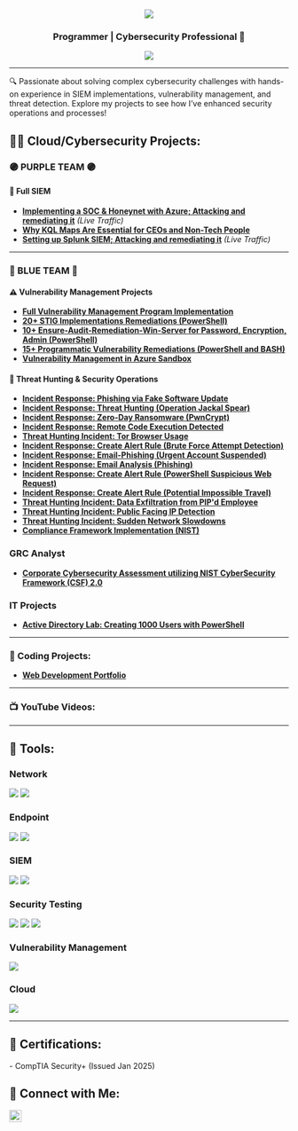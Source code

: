 <h1 align="center">
    <img src="https://readme-typing-svg.herokuapp.com/?font=Righteous&size=35&color=FFA500&center=true&vCenter=true&width=500&height=70&duration=2000&lines=Howdy!+👋;+I'm+Shakiya+Cole!;" />
</h1>

<h3 align="center">Programmer | Cybersecurity Professional 🔐</h3>

<div align="center">
    <a href="#"><img src="https://img.shields.io/badge/-LinkedIn-0072b1?&style=for-the-badge&logo=linkedin&logoColor=white" /></a>
</div>

---

🔍 Passionate about solving complex cybersecurity challenges with hands-on experience in SIEM implementations, vulnerability management, and threat detection. Explore my projects to see how I’ve enhanced security operations and processes!

<h2>👨‍💻 Cloud/Cybersecurity Projects:</h2>

### 🟣 PURPLE TEAM 🟣
#### 🎯 Full SIEM
- **[Implementing a SOC & Honeynet with Azure; Attacking and remediating it](https://github.com/Shakiyac/Cloud-Soc)** *(Live Traffic)*
- **[Why KQL Maps Are Essential for CEOs and Non-Tech People](https://github.com/Shakiyac/KQL-Map-Why-KQL-Maps-Are-Essential-for-CEOs-and-Non-Tech-People)**
- **[Setting up Splunk SIEM; Attacking and remediating it](https://github.com/Shakiyac/Splunk-SIEM)** *(Live Traffic)*  

---

### 🔵 BLUE TEAM 🔵
#### ⚠️ Vulnerability Management Projects
- **[Full Vulnerability Management Program Implementation](https://github.com/Shakiyac/vulnerability-management-program)**  
- **[20+ STIG Implementations Remediations (PowerShell)](https://github.com/Shakiyac/stig-implementations)**
- **[10+ Ensure-Audit-Remediation-Win-Server for Password, Encryption, Admin (PowerShell)](https://github.com/Shakiyac/Audit-Remediation-Win-Server/tree/main)**
- **[15+ Programmatic Vulnerability Remediations (PowerShell and BASH)](https://github.com/Shakiyac/Remediation-Automation-Bash-And-Powershell/tree/main/automation)** 
- **[Vulnerability Management in Azure Sandbox](https://github.com/Shakiyac/nessus-vulnerability/blob/main/README.md)**

#### 🚨 Threat Hunting & Security Operations
- **[Incident Response: Phishing via Fake Software Update ](https://github.com/Shakiyac/PhishingSoftwareUpdate)**
- **[Incident Response: Threat Hunting (Operation Jackal Spear) ](https://github.com/Shakiyac/Threat-Hunting-Scenario-Operation-Jackal-Spear/tree/main)**
- **[Incident Response: Zero-Day Ransomware (PwnCrypt)](https://github.com/Shakiyac/Zero-Day-Ransomware-PwnCrypt-Outbreak/blob/main/README.md)**
- **[Incident Response: Remote Code Execution Detected](https://github.com/Shakiyac/Remote-Code-Execution-Detection/blob/main/README.md)**
- **[Threat Hunting Incident: Tor Browser Usage](https://github.com/Shakiyac/threat-hunting-scenario-tor)**
- **[Incident Response: Create Alert Rule (Brute Force Attempt Detection)](https://github.com/Shakiyac/Create-Alert-Rule-Brute-Force-Attempt-Detection-/blob/main/README.md)**
- **[Incident Response: Email-Phishing (Urgent Account Suspended)](https://github.com/Shakiyac/Incident-Response-Email-Phishing-/blob/main/README.md)**
- **[Incident Response: Email Analysis (Phishing)](https://github.com/Shakiyac/Email-Analysis-Phishing)**
- **[Incident Response: Create Alert Rule (PowerShell Suspicious Web Request)](https://github.com/Shakiyac/Create-Alert-Rule-PowerShell-Suspicious-Web-Request-/tree/main)**
- **[Incident Response: Create Alert Rule (Potential Impossible Travel)](https://github.com/Shakiyac/Potential-Impossible-Travel-Alert/tree/main)**
- **[Threat Hunting Incident: Data Exfiltration from PIP'd Employee](https://github.com/Shakiyac/Data-Exfiltration/tree/main)**
- **[Threat Hunting Incident: Public Facing IP Detection](https://github.com/Shakiyac/DeviceInfo-Public-Ip-Address-Detected)**
- **[Threat Hunting Incident: Sudden Network Slowdowns](https://github.com/Shakiyac/Sudden-Network-Slowdowns/tree/main)**
- **[Compliance Framework Implementation (NIST)](https://github.com/Shakiyac/NIST-Compliance/tree/main)**   

### GRC Analyst ###
- **[Corporate Cybersecurity Assessment utilizing NIST CyberSecurity Framework (CSF) 2.0](https://github.com/Shakiyac/GRC-Analyst-Project)**

###   IT Projects
- **[Active Directory Lab: Creating 1000 Users with PowerShell](https://github.com/Shakiyac/AD-Lab)**

---

### 🤖 Coding Projects:
- **[Web Development Portfolio](https://trevinoportfolio2024.netlify.app)**
---
### 📺 YouTube Videos:

---
<h2>🧰 Tools:</h2>

### Network
<div>
    <img src="https://img.shields.io/badge/-Active%20Directory-0078D4?&style=for-the-badge&logo=Windows&logoColor=white" />
    <img src="https://img.shields.io/badge/-Wireshark-1679A7?&style=for-the-badge&logo=Wireshark&logoColor=white" />
</div>

### Endpoint
<div>
    <img src="https://img.shields.io/badge/-Microsoft_Defender_for_Endpoint-00A4EF?&style=for-the-badge&logo=Microsoft&logoColor=white" />
    <img src="https://img.shields.io/badge/-Kali%20Linux-557C89?&style=for-the-badge&logo=Kali%20Linux&logoColor=white" />
</div>

### SIEM
<div>
    <img src="https://img.shields.io/badge/-Microsoft_Sentinel-00A4EF?&style=for-the-badge&logo=Microsoft&logoColor=white" />
    <img src="https://img.shields.io/badge/-Splunk-000000?&style=for-the-badge&logo=Splunk&logoColor=white" />
</div>

### Security Testing
<div>
    <img src="https://img.shields.io/badge/-Atomic_Red_Team-FF0000?&style=for-the-badge&logo=atomic-red-team&logoColor=white" />
    <img src="https://img.shields.io/badge/-PowerShell-2E6DBF?&style=for-the-badge&logo=PowerShell&logoColor=white" />
    <img src="https://img.shields.io/badge/-Bash-4EAA25?&style=for-the-badge&logo=GNU%20Bash&logoColor=white" />
</div>

### Vulnerability Management
<div>
    <img src="https://img.shields.io/badge/-Tenable-3E4D88?&style=for-the-badge&logo=Tenable&logoColor=white" />
</div>

### Cloud
<div>
    <img src="https://img.shields.io/badge/-Microsoft%20Azure-0078D4?&style=for-the-badge&logo=Microsoft%20Azure&logoColor=white" />
</div>

---

<h2>📜 Certifications:</h2>
- CompTIA Security+ (Issued Jan 2025)

<h2>🤳 Connect with Me:</h2>
<a href="#"><img src="https://cdn.jsdelivr.net/npm/simple-icons@v3/icons/linkedin.svg" width="22px" alt="LinkedIn" /></a>
